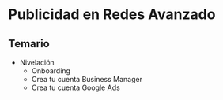 # Publicidad en Redes Avanzado

## Temario
- Nivelación
    - Onboarding
    - Crea tu cuenta Business Manager
    - Crea tu cuenta Google Ads